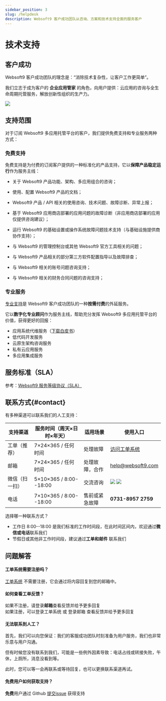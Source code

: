 ```yaml
---
sidebar_position: 3
slug: /helpdesk
description: Websoft9 客户成功团队从咨询、方案和技术支持全面的服务客户
---
```


# 技术支持

## 客户成功

Websoft9 客户成功团队的理念是：“消除技术复杂性，让客户工作更简单”。 

我们立志于成为客户的 **企业应用管家** 的角色，向用户提供：云应用的咨询与全生命周期托管服务，解放创新性组织的生产力。    

![](/img/cst-websoft9.png)


## 支持范围

对于订阅 Websoft9 多应用托管平台的客户，我们提供免费支持和专业服务两种方式：

### 免费支持

免费支持是为付费的订阅客户提供的一种标准化的产品支持，它以**保障产品稳定运行**作为服务主线：

- 关于  Websoft9 产品功能、架构、多应用组合的咨询；

- 使用、配置 Websoft9 产品的文档；

- Websoft9 产品 / API 相关的使用咨询、技术问题、故障诊断、异常上报；

- 基于 Websoft9 应用商店部署的应用问题的故障诊断（非应用商店部署的应用仅提供咨询建议）；

- 运行 Websoft9 的基础设置或操作系统故障问题技术支持（与基础设施提供商协作支持）；

- 与 Websoft9 的管理控制台或其他 Websoft9 官方工具相关的问题；

- 与 Websoft9 产品相关的部分第三方软件配置指导以及故障排查；

- 与 Websoft9 相关的账号问题咨询支持；

- 与 Websoft9 相关的财务合同问题的咨询支持；

### 专业服务

[专业支持](https://www.websoft9.com/services)是 Websoft9 客户成功团队的一种**按需付费**的外延服务。   

它以**数字化专业顾问**作为服务主线，帮助充分发挥 Websoft9 多应用托管平台的价值，获得更好的回报：

- 应用系统代维服务（[下载白皮书](./assets/websoft9-app-hosting.pdf)）
- 低代码开发服务
- 云原生架构咨询服务
- 私有云应用服务
- 多应用集成服务

## 服务标准（SLA）

参考：[Websoft9 服务等级协议（SLA）](./legal/sla)

## 联系方式{#contact}

有多种渠道可以联系我们的人工支持：
  
| 支持渠道 | 服务时间（周天×日时×年天） | 适用场景| 使用入口|
| --- | --- | --- | --- |
| 工单（推荐） | 7×24×365 / 任何时间| 处理故障 | [访问工单系统](https://www.websoft9.com/ticket)|
| 邮箱 | 7×24×365 / 任何时间| 处理故障，合作 | help@websoft9.com|
| 微信（扫一扫） | 5×10×365 / 8:00--18:00 | 交流咨询 | ![](/img/wx-lz.png) ![](/img/wx-cdl.png) |
| 电话 | 7×10×365 / 8:00--18:00| 售前或紧急故障 | **0731-8957 2759**|

  
选择哪一种联系方式？   

- 工作日 8:00--18:00 是我们标准的工作时间段，在此时间区间内，欢迎通过**微信或电话**联系我们
- 节假日或其他非工作时间段，建议通过**工单和邮件** 联系我们 


## 问题解答

#### 工单系统需要注册吗？

[工单系统](https://www.websoft9.com/ticket) 不需要注册，它会通过将内容回复到您的邮箱中。

#### 如何查看工单反馈？

如果不注册，请登录**邮箱**查看反馈并给予更多回复  
如果注册，可以登录工单系统 或 登录邮箱 查看反馈并给予更多回复 

#### 无法联系到人工？

首先，我们可以向您保证：我们的客服成功团队时刻准备为用户服务，我们也非常乐意与用户沟通。  

但有时候您没有联系到我们，可能是一些例外因素导致：电话占线或转接失败，午休，上厕所，消息没看到等。   

此时，您可以等一会再联系或等待回复，也可以更换联系渠道再试。

#### 免费用户如何获取支持？

**免费**用户通过 Github [提交issue](https://github.com/Websoft9) 获得支持